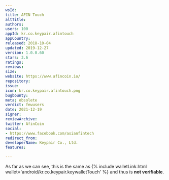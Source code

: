 ```yaml
---
wsId: 
title: AFIN Touch
altTitle: 
authors: 
users: 100
appId: kr.co.keypair.afintouch
appCountry: 
released: 2018-10-04
updated: 2019-12-27
version: 1.0.0.60
stars: 3.6
ratings: 
reviews: 
size: 
website: https://www.afincoin.io/
repository: 
issue: 
icon: kr.co.keypair.afintouch.png
bugbounty: 
meta: obsolete
verdict: fewusers
date: 2021-12-19
signer: 
reviewArchive: 
twitter: AfinCoin
social:
- https://www.facebook.com/asianfintech
redirect_from: 
developerName: Keypair Co., Ltd.
features: 

---
```


<!-- nosource -->
As far as we can see, this is the same as
{% include walletLink.html wallet='android/kr.co.keypair.keywalletTouch' %} and thus is **not verifiable**.

